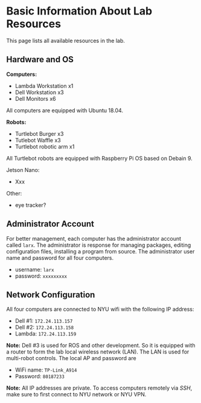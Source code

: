 # Basic Information About Lab Resources

This page lists all available resources in the lab.



## Hardware and OS

**Computers:**

- Lambda Workstation x1
- Dell Workstation x3
- Dell Monitors x6

All computers are equipped with Ubuntu 18.04.



**Robots:**

- Turtlebot Burger x3
- Tutlebot Waffle x3
- Turtlebot robotic arm x1

All Turtlebot robots are equipped with  Raspberry Pi OS based on Debain 9.



Jetson Nano:

- Xxx

Other:

- eye tracker?



## Administrator Account

For better management, each computer has the administrator account called `larx`. The administrator is response for managing packages, editing configuration files, installing a program from source. The administrator user name and password for all four computers.

- username: `larx`
- password:  `xxxxxxxxx`



## Network Configuration

All four computers are connected to NYU wifi with the following IP address:

- Dell #1: `172.24.113.157`
- Dell #2: `172.24.113.158`
- Lambda: `172.24.113.159`

**Note:** Dell #3 is used for ROS and other development. So it is equipped with a router to form the lab local wireless network (LAN). The LAN is used for multi-robot controls. The local AP and password are

- WiFi name: `TP-Link_A914`
- Password: `80187233`

**Note:** All IP addresses are private. To access computers remotely via *SSH*, make sure to first connect to NYU network or NYU VPN.